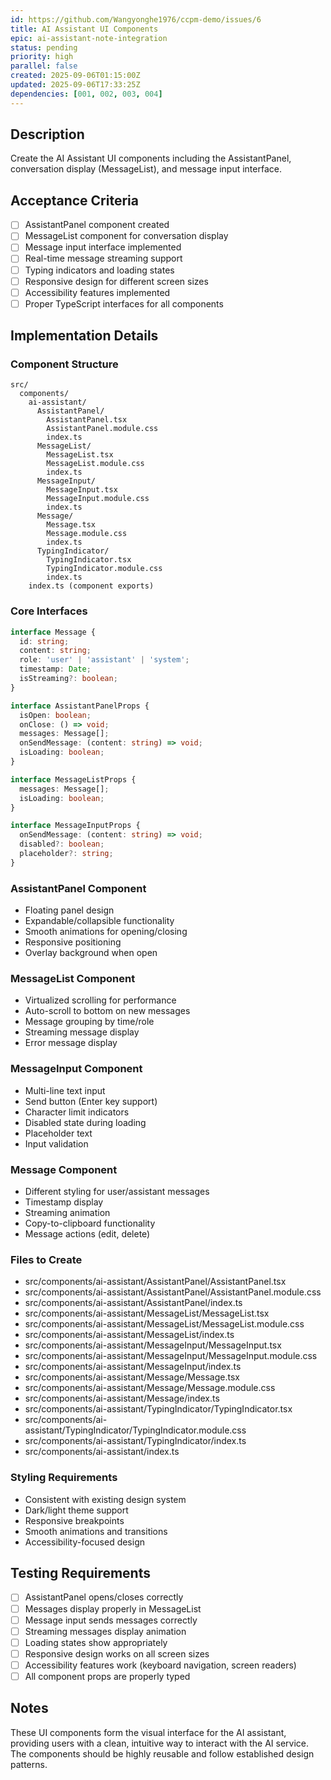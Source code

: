 ```yaml
---
id: https://github.com/Wangyonghe1976/ccpm-demo/issues/6
title: AI Assistant UI Components
epic: ai-assistant-note-integration
status: pending
priority: high
parallel: false
created: 2025-09-06T01:15:00Z
updated: 2025-09-06T17:33:25Z
dependencies: [001, 002, 003, 004]
---
```


## Description
Create the AI Assistant UI components including the AssistantPanel, conversation display (MessageList), and message input interface.

## Acceptance Criteria
- [ ] AssistantPanel component created
- [ ] MessageList component for conversation display
- [ ] Message input interface implemented
- [ ] Real-time message streaming support
- [ ] Typing indicators and loading states
- [ ] Responsive design for different screen sizes
- [ ] Accessibility features implemented
- [ ] Proper TypeScript interfaces for all components

## Implementation Details

### Component Structure
```
src/
  components/
    ai-assistant/
      AssistantPanel/
        AssistantPanel.tsx
        AssistantPanel.module.css
        index.ts
      MessageList/
        MessageList.tsx
        MessageList.module.css
        index.ts
      MessageInput/
        MessageInput.tsx
        MessageInput.module.css
        index.ts
      Message/
        Message.tsx
        Message.module.css
        index.ts
      TypingIndicator/
        TypingIndicator.tsx
        TypingIndicator.module.css
        index.ts
    index.ts (component exports)
```

### Core Interfaces
```typescript
interface Message {
  id: string;
  content: string;
  role: 'user' | 'assistant' | 'system';
  timestamp: Date;
  isStreaming?: boolean;
}

interface AssistantPanelProps {
  isOpen: boolean;
  onClose: () => void;
  messages: Message[];
  onSendMessage: (content: string) => void;
  isLoading: boolean;
}

interface MessageListProps {
  messages: Message[];
  isLoading: boolean;
}

interface MessageInputProps {
  onSendMessage: (content: string) => void;
  disabled?: boolean;
  placeholder?: string;
}
```

### AssistantPanel Component
- Floating panel design
- Expandable/collapsible functionality
- Smooth animations for opening/closing
- Responsive positioning
- Overlay background when open

### MessageList Component
- Virtualized scrolling for performance
- Auto-scroll to bottom on new messages
- Message grouping by time/role
- Streaming message display
- Error message display

### MessageInput Component
- Multi-line text input
- Send button (Enter key support)
- Character limit indicators
- Disabled state during loading
- Placeholder text
- Input validation

### Message Component
- Different styling for user/assistant messages
- Timestamp display
- Streaming animation
- Copy-to-clipboard functionality
- Message actions (edit, delete)

### Files to Create
- src/components/ai-assistant/AssistantPanel/AssistantPanel.tsx
- src/components/ai-assistant/AssistantPanel/AssistantPanel.module.css
- src/components/ai-assistant/AssistantPanel/index.ts
- src/components/ai-assistant/MessageList/MessageList.tsx
- src/components/ai-assistant/MessageList/MessageList.module.css
- src/components/ai-assistant/MessageList/index.ts
- src/components/ai-assistant/MessageInput/MessageInput.tsx
- src/components/ai-assistant/MessageInput/MessageInput.module.css
- src/components/ai-assistant/MessageInput/index.ts
- src/components/ai-assistant/Message/Message.tsx
- src/components/ai-assistant/Message/Message.module.css
- src/components/ai-assistant/Message/index.ts
- src/components/ai-assistant/TypingIndicator/TypingIndicator.tsx
- src/components/ai-assistant/TypingIndicator/TypingIndicator.module.css
- src/components/ai-assistant/TypingIndicator/index.ts
- src/components/ai-assistant/index.ts

### Styling Requirements
- Consistent with existing design system
- Dark/light theme support
- Responsive breakpoints
- Smooth animations and transitions
- Accessibility-focused design

## Testing Requirements
- [ ] AssistantPanel opens/closes correctly
- [ ] Messages display properly in MessageList
- [ ] Message input sends messages correctly
- [ ] Streaming messages display animation
- [ ] Loading states show appropriately
- [ ] Responsive design works on all screen sizes
- [ ] Accessibility features work (keyboard navigation, screen readers)
- [ ] All component props are properly typed

## Notes
These UI components form the visual interface for the AI assistant, providing users with a clean, intuitive way to interact with the AI service. The components should be highly reusable and follow established design patterns.

